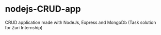 # nodejs-CRUD-app
CRUD application made with NodeJs, Express and MongoDb (Task solution for Zuri Internship)
